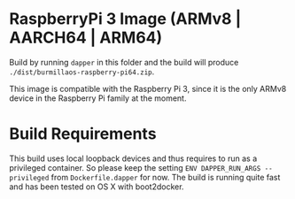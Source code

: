 RaspberryPi 3 Image (ARMv8 | AARCH64 | ARM64)
=============================================

Build by running `dapper` in this folder and the build will produce `./dist/burmillaos-raspberry-pi64.zip`.

This image is compatible with the Raspberry Pi 3, since it is the only ARMv8 device in the Raspberry Pi family at the moment.

Build Requirements
==================

This build uses local loopback devices and thus requires to run as a privileged container.  So please keep the setting `ENV DAPPER_RUN_ARGS --privileged` from `Dockerfile.dapper` for now.  The build is running quite fast and has been tested on OS X with boot2docker.
